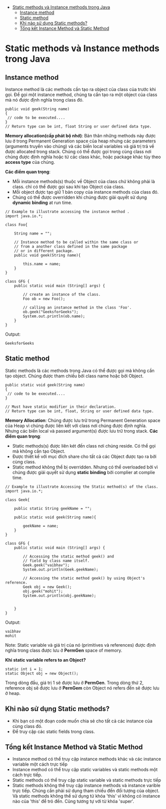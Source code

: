 - [Static methods và Instance methods trong Java](#static-methods-và-instance-methods-trong-java)
  - [Instance method](#instance-method)
  - [Static method](#static-method)
  - [Khi nào sử dụng Static methods?](#khi-nào-sử-dụng-static-methods)
  - [Tổng kết Instance Method và Static Method](#tổng-kết-instance-method-và-static-method)

# Static methods và Instance methods trong Java

## Instance method

Instance method là các methods cần tạo ra object của class của trước khi gọi. Để gọi một instance method, chúng ta cần tạo ra một object của class mà nó được định nghĩa trong class đó.
```
public void geek(String name)
{
 // code to be executed....
}
// Return type can be int, float String or user defined data type.
```
**Memory allocation(cấp phát bộ nhớ)**: Bản thân những methods này được lưu ở trong Permanent Generation space của heap nhưng các parameters (arguments truyền vào chúng) và các biến local variables và giá trị trả về được allocated trong stack. Chúng có thể được gọi trong cùng class nơi chúng được định nghĩa hoặc từ các class khác, hoặc package khác tùy theo **access type** của chúng.

**Các điểm quan trọng**:

* Mỗi instance methods(s) thuộc về Object của class chứ không phải là class. chỉ có thể được gọi sau  khi tạo Object của class.
* Mỗi object được tạo giữ 1 bản copy của instance methods của class đó.
* Chúng có thể được overridden khi chúng được giải quyết sử dụng **dynamic binding** at run time.

```
// Example to illustrate accessing the instance method . 
import java.io.*; 

class Foo{ 
	
	String name = ""; 
	
	// Instance method to be called within the same class or 
	// from a another class defined in the same package 
	// or in different package. 
	public void geek(String name){ 
		
		this.name = name; 
	} 
} 

class GFG { 
	public static void main (String[] args) { 
	
		// create an instance of the class. 
		Foo ob = new Foo(); 
		
		// calling an instance method in the class 'Foo'. 
		ob.geek("GeeksforGeeks"); 
		System.out.println(ob.name); 
	} 
} 
```
Output:
```
GeeksforGeeks
```
## Static method
Static methods là các methods trong Java có thể được gọi mà không cần tạo object. Chúng được tham chiếu bởi class name hoặc bởi Object.
```
public static void geek(String name)
{
 // code to be executed....
}

// Must have static modifier in their declaration.
// Return type can be int, float, String or user defined data type.
```
**Memory Allocation**: Chúng được lưu trữ trong Permanent Generation space của Heap vì chúng được liên kết với class nơi chúng được định nghĩa. Nhưng các biến local và passed argument(s) được lưu trữ trong stack. 
**Các điểm quan trọng**:
* Static methods(s) được liên két đến class nơi chúng reside. Có thể gọi mà không cần tạo Object.
* Được thiết kế với mục đích share cho tất cả các Object được tạo ra bởi cùng class.
* Static method không thể bị overridden. Nhưng có thể overloaded bởi vì chúng được giải quyết sử dụng **static binding** bởi complier at complie time.

```
// Example to illustrate Accessing the Static method(s) of the class. 
import java.io.*; 

class Geek{ 
	
	public static String geekName = ""; 
	
	public static void geek(String name){ 
		
		geekName = name; 
	} 
} 

class GFG { 
	public static void main (String[] args) { 
		
		// Accessing the static method geek() and 
		// field by class name itself. 
		Geek.geek("vaibhav"); 
		System.out.println(Geek.geekName); 
		
		// Accessing the static method geek() by using Object's reference. 
		Geek obj = new Geek(); 
		obj.geek("mohit"); 
		System.out.println(obj.geekName); 
		
		
	} 
} 
```
Output:
```
vaibhav
mohit
```
Note: Static variable và giá trị của nó (primitives và references) được định nghĩa trong class được lưu ở **PermGen** space of memory.

**Khi static variable refers to an Object?**

```
static int i = 1;
static Object obj = new Object();
```
Trong dòng đầu, giá trị 1 sẽ được lưu ở **PermGen**. Trong dòng thứ 2, reference obj sẽ được lưu ở **PernGem** còn Object nó refers đến sẽ được lưu ở heap.

## Khi nào sử dụng Static methods?
* Khi bạn có một đoạn code muốn chia sẻ cho tất cả các instance của cùng class đó.
* Để truy cập các static fields trong class.

## Tổng kết Instance Method và Static Method

* Instance method có thể truy cập instance methods khác và các instance variable một cách trực tiếp
* Instance method có thể truy cập static variables và static methods một cách trực tiếp.
* Static methods có thể truy cập static variable và static methods trực tiếp
* Static methods không thể truy cập instance methods và instance varible trực tiếp. Chúng cần phải sử dụng tham chiếu đến đối tượng của object. Và static methods không thể sử dụng từ khóa 'this' vì không có instance nào của 'this' để trỏ đến. Cũng tương tự với từ khóa 'super'.